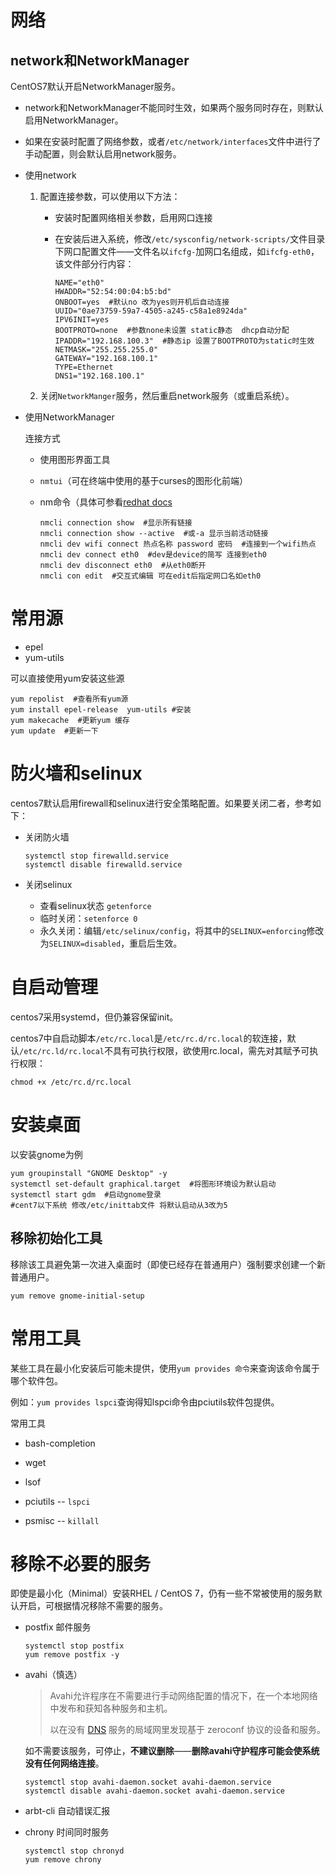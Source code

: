 

# 网络

## network和NetworkManager

CentOS7默认开启NetworkManager服务。

- network和NetworkManager不能同时生效，如果两个服务同时存在，则默认启用NetworkManager。
- 如果在安装时配置了网络参数，或者`/etc/network/interfaces`文件中进行了手动配置，则会默认启用network服务。

- 使用network

  1. 配置连接参数，可以使用以下方法：

     - 安装时配置网络相关参数，启用网口连接

     - 在安装后进入系统，修改`/etc/sysconfig/network-scripts/`文件目录下网口配置文件——文件名以`ifcfg-`加网口名组成，如`ifcfg-eth0`，该文件部分行内容：

       ```shell
       NAME="eth0"
       HWADDR="52:54:00:04:b5:bd"
       ONBOOT=yes  #默认no 改为yes则开机后自动连接
       UUID="0ae73759-59a7-4505-a245-c58a1e8924da"
       IPV6INIT=yes
       BOOTPROTO=none  #参数none未设置 static静态  dhcp自动分配
       IPADDR="192.168.100.3"  #静态ip 设置了BOOTPROTO为static时生效
       NETMASK="255.255.255.0"
       GATEWAY="192.168.100.1"
       TYPE=Ethernet
       DNS1="192.168.100.1"
       ```

  2. 关闭`NetworkManger`服务，然后重启network服务（或重启系统）。

- 使用NetworkManager

  连接方式

  - 使用图形界面工具

  - `nmtui`（可在终端中使用的基于curses的图形化前端）

  - nm命令（具体可参看[redhat docs](https://access.redhat.com/documentation/zh-cn/red_hat_enterprise_linux/7/html/networking_guide/sec-using_the_networkmanager_command_line_tool_nmcli)

    ```shell
    nmcli connection show  #显示所有链接
    nmcli connection show --active  #或-a 显示当前活动链接
    nmcli dev wifi connect 热点名称 password 密码  #连接到一个wifi热点
    nmcli dev connect eth0  #dev是device的简写 连接到eth0
    nmcli dev disconnect eth0  #从eth0断开
    nmcli con edit  #交互式编辑 可在edit后指定网口名如eth0
    ```

# 常用源

- epel
- yum-utils

可以直接使用yum安装这些源

``` shell
yum repolist  #查看所有yum源
yum install epel-release  yum-utils #安装
yum makecache  #更新yum 缓存
yum update  #更新一下
```
# 防火墙和selinux

centos7默认启用firewall和selinux进行安全策略配置。如果要关闭二者，参考如下：

- 关闭防火墙

  ```shell
  systemctl stop firewalld.service
  systemctl disable firewalld.service
  ```


- 关闭selinux

  - 查看selinux状态  `getenforce`
  - 临时关闭：`setenforce 0`
  - 永久关闭：编辑`/etc/selinux/config`，将其中的`SELINUX=enforcing`修改为`SELINUX=disabled`，重启后生效。

# 自启动管理

centos7采用systemd，但仍兼容保留init。

centos7中自启动脚本`/etc/rc.local`是`/etc/rc.d/rc.local`的软连接，默认`/etc/rc.ld/rc.local`不具有可执行权限，欲使用rc.local，需先对其赋予可执行权限：
```shell
chmod +x /etc/rc.d/rc.local
```


# 安装桌面

以安装gnome为例

```shell
yum groupinstall "GNOME Desktop" -y
systemctl set-default graphical.target  #将图形环境设为默认启动
systemctl start gdm  #启动gnome登录
#cent7以下系统 修改/etc/inittab文件 将默认启动从3改为5
```

## 移除初始化工具

移除该工具避免第一次进入桌面时（即使已经存在普通用户）强制要求创建一个新普通用户。

```shell
yum remove gnome-initial-setup
```

# 常用工具

某些工具在最小化安装后可能未提供，使用`yum provides 命令`来查询该命令属于哪个软件包。

例如：`yum provides lspci`查询得知lspci命令由pciutils软件包提供。

常用工具

- bash-completion
- wget
- lsof

- pciutils -- `lspci`
- psmisc -- `killall`

# 移除不必要的服务

即使是最小化（Minimal）安装RHEL / CentOS 7，仍有一些不常被使用的服务默认开启，可根据情况移除不需要的服务。

- postfix 邮件服务

  ```shell
  systemctl stop postfix
  yum remove postfix -y
  ```

- avahi（慎选）

  > Avahi允许程序在不需要进行手动网络配置的情况下，在一个本地网络中发布和获知各种服务和主机。
  >
  > 以在没有 [DNS](http://www.baike.com/sowiki/DNS?prd=content_doc_search) 服务的局域网里发现基于 zeroconf 协议的设备和服务。

  如不需要该服务，可停止，**不建议删除**——**删除avahi守护程序可能会使系统没有任何网络连接**。

  ```shell
  systemctl stop avahi-daemon.socket avahi-daemon.service
  systemctl disable avahi-daemon.socket avahi-daemon.service
  ```

- arbt-cli 自动错误汇报

- chrony 时间同时服务

  ```shell
  systemctl stop chronyd
  yum remove chrony
  ```

